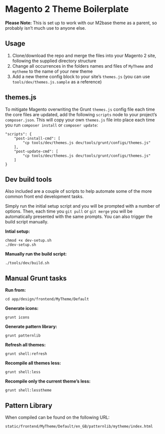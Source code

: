 # Magento 2 Theme Boilerplate

**Please Note:** This is set up to work with our M2base theme as a parent, so probably isn&#8217;t much use to anyone else.

## Usage

1. Clone/download the repo and merge the files into your Magento 2 site, following the supplied directory structure
2. Change all occurrences in the folders names and files of `MyTheme` and `mytheme` to the name of your new theme
3. Add a new theme config block to your site&#8217;s `themes.js` (you can use `tools/dev/themes.js.sample` as a reference)

## themes.js

To mitigate Magento overwriting the Grunt `themes.js` config file each time the core files are updated, add the following `scripts` node to your project&#8217;s `composer.json`. This will copy your own `themes.js` file into place each time you run `composer install` or `composer update`:

```
"scripts": {
    "post-install-cmd": [
        "cp tools/dev/themes.js dev/tools/grunt/configs/themes.js"
    ],
    "post-update-cmd": [
        "cp tools/dev/themes.js dev/tools/grunt/configs/themes.js"
    ]
}
```

## Dev build tools

Also included are a couple of scripts to help automate some of the more common front end development tasks.

Simply run the initial setup script and you will be prompted with a number of options. Then, each time you `git pull` or `git merge` you will be automatically presented with the same prompts. You can also trigger the build script manually.

**Intial setup:**
```
chmod +x dev-setup.sh
./dev-setup.sh
```

**Manually run the build script:**
```
./tools/dev/build.sh
```

## Manual Grunt tasks

**Run from:**
```
cd app/design/frontend/MyTheme/Default
```

**Generate icons:**
```
grunt icons
```

**Generate pattern library:**
```
grunt patternlib
```

**Refresh all themes:**
```
grunt shell:refresh
```

**Recompile all themes less:**
```
grunt shell:less
```

**Recompile only the current theme&#8217;s less:**
```
grunt shell:lesstheme
```

## Pattern Library

When compiled can be found on the following URL:

```
static/frontend/MyTheme/Default/en_GB/patternlib/mytheme/index.html
```

